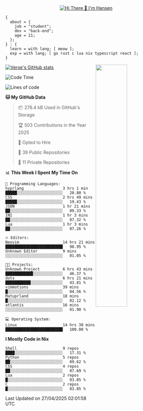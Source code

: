 <div align="center">
  <a href="https://git.io/typing-svg">
    <img src="https://readme-typing-svg.demolab.com?font=Fira+Code&pause=1000&center=true&color=FF9BCE&lines=Hi+There+👋+I'm+Hansen" alt="Hi There 👋 I'm Hansen" />
  </a>
</div>

```
{
  about = {
    job = "student";
    dev = "back-end";
    age = 21;
  };
} : {
  learn = with lang; [ meow ];
  exp = with lang; [ go rust c lua nix typescript react ];
}
```

<div>
  <div>
    <img align="right" width="44%" src="https://media4.giphy.com/media/v1.Y2lkPTc5MGI3NjExdzcyMmk1amZ3em1qdW0zbXZkYTR2YTZmY2JzODB2ZG5jNDYyMjVudiZlcD12MV9pbnRlcm5hbF9naWZfYnlfaWQmY3Q9Zw/dsRM4qPhFGUVIlVzRs/giphy.gif"/>
  </div>
  <div>
    <a href="https://github.com/sammhansen/github-readme-stats">
      <img src="https://github-readme-stats.vercel.app/api?username=sammhansen&theme=vision-friendly-dark&bg_color=00000000&hide_border=true&custom_title=%20" alt="Verse's GitHub stats"/>
    </a>
  </div>
</div>

<!--START_SECTION:waka-->
![Code Time](http://img.shields.io/badge/Code%20Time-178%20hrs%2036%20mins-blue)

![Lines of code](https://img.shields.io/badge/From%20Hello%20World%20I%27ve%20Written-320.9%20thousand%20lines%20of%20code-blue)

**🐱 My GitHub Data** 

> 📦 276.4 kB Used in GitHub's Storage 
 > 
> 🏆 503 Contributions in the Year 2025
 > 
> 💼 Opted to Hire
 > 
> 📜 39 Public Repositories 
 > 
> 🔑 11 Private Repositories 
 > 
📊 **This Week I Spent My Time On** 

```text
💬 Programming Languages: 
hyprlang                 3 hrs 1 min         █████░░░░░░░░░░░░░░░░░░░░   20.80 % 
CSS                      2 hrs 49 mins       █████░░░░░░░░░░░░░░░░░░░░   19.43 % 
JSON                     1 hr 21 mins        ██░░░░░░░░░░░░░░░░░░░░░░░   09.33 % 
INI                      1 hr 3 mins         ██░░░░░░░░░░░░░░░░░░░░░░░   07.32 % 
Lua                      1 hr 3 mins         ██░░░░░░░░░░░░░░░░░░░░░░░   07.26 % 

🔥 Editors: 
Neovim                   14 hrs 21 mins      █████████████████████████   98.95 % 
Unknown Editor           9 mins              ░░░░░░░░░░░░░░░░░░░░░░░░░   01.05 % 

🐱‍💻 Projects: 
Unknown Project          6 hrs 43 mins       ████████████░░░░░░░░░░░░░   46.37 % 
dots                     6 hrs 21 mins       ███████████░░░░░░░░░░░░░░   43.81 % 
vimmotions               39 mins             █░░░░░░░░░░░░░░░░░░░░░░░░   04.56 % 
Matuprland               18 mins             █░░░░░░░░░░░░░░░░░░░░░░░░   02.12 % 
atlantis                 16 mins             ░░░░░░░░░░░░░░░░░░░░░░░░░   01.90 % 

💻 Operating System: 
Linux                    14 hrs 30 mins      █████████████████████████   100.00 % 
```

**I Mostly Code in Nix** 

```text
Shell                    9 repos             ████░░░░░░░░░░░░░░░░░░░░░   17.31 % 
Python                   5 repos             ██░░░░░░░░░░░░░░░░░░░░░░░   09.62 % 
CSS                      4 repos             ██░░░░░░░░░░░░░░░░░░░░░░░   07.69 % 
Lua                      2 repos             █░░░░░░░░░░░░░░░░░░░░░░░░   03.85 % 
C                        2 repos             █░░░░░░░░░░░░░░░░░░░░░░░░   03.85 % 
```




 Last Updated on 27/04/2025 02:01:58 UTC
<!--END_SECTION:waka-->


